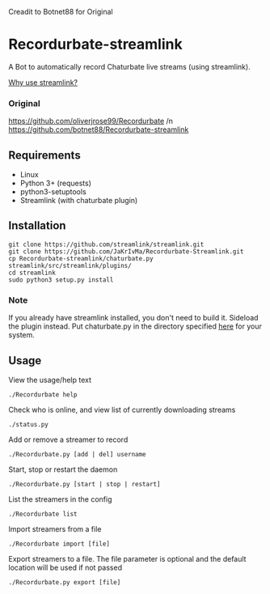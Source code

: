 Creadit to Botnet88 for Original


# Recordurbate-streamlink
A Bot to automatically record Chaturbate live streams (using streamlink).

<a href="https://github.com/oliverjrose99/Recordurbate/issues/39">Why use streamlink?</a>
### Original
https://github.com/oliverjrose99/Recordurbate /n
https://github.com/botnet88/Recordurbate-streamlink
## Requirements
* Linux
* Python 3+ (requests)
* python3-setuptools
* Streamlink (with chaturbate plugin)
## Installation
```commandline
git clone https://github.com/streamlink/streamlink.git
git clone https://github.com/JaKrIvMa/Recordurbate-Streamlink.git
cp Recordurbate-streamlink/chaturbate.py streamlink/src/streamlink/plugins/
cd streamlink
sudo python3 setup.py install
```
### Note
If you already have streamlink installed, you don't need to build it. Sideload the plugin instead. Put chaturbate.py in the directory specified <a href="https://streamlink.github.io/cli.html#sideloading-plugins">here</a> for your system.
## Usage

View the usage/help text
```
./Recordurbate help
```

Check who is online, and view list of currently downloading streams
```
./status.py
```

Add or remove a streamer to record
```
./Recordurbate.py [add | del] username
```

Start, stop or restart the daemon
```
./Recordurbate.py [start | stop | restart]
```

List the streamers in the config
```
./Recordurbate list
```

Import streamers from a file
```
./Recordurbate import [file]
```

Export streamers to a file. The file parameter is optional and the default location will be used if not passed
```
./Recordurbate.py export [file]
```
